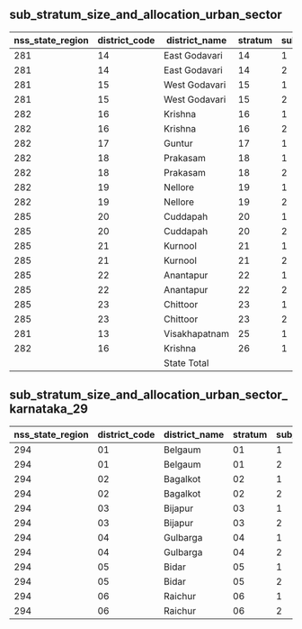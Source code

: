 ## sub_stratum_size_and_allocation_urban_sector
| nss_state_region | district_code | district_name | stratum | sub_stratum | size_zst | central_sample | state_sample |
|---|---|---|---|---|---|---|---|
| 281 | 14 | East Godavari | 14 | 1 | 432 | 2 | 4 |
| 281 | 14 | East Godavari | 14 | 2 | 2238 | 10 | 20 |
| 281 | 15 | West Godavari | 15 | 1 | 86 | 2 | 4 |
| 281 | 15 | West Godavari | 15 | 2 | 1366 | 6 | 12 |
| 282 | 16 | Krishna | 16 | 1 | 296 | 2 | 4 |
| 282 | 16 | Krishna | 16 | 2 | 1074 | 6 | 12 |
| 282 | 17 | Guntur | 17 | 1 | 2349 | 14 | 28 |
| 282 | 18 | Prakasam | 18 | 1 | 332 | 2 | 4 |
| 282 | 18 | Prakasam | 18 | 2 | 987 | 4 | 8 |
| 282 | 19 | Nellore | 19 | 1 | 181 | 2 | 4 |
| 282 | 19 | Nellore | 19 | 2 | 1298 | 6 | 12 |
| 285 | 20 | Cuddapah | 20 | 1 | 251 | 2 | 4 |
| 285 | 20 | Cuddapah | 20 | 2 | 1447 | 6 | 12 |
| 285 | 21 | Kurnool | 21 | 1 | 240 | 2 | 4 |
| 285 | 21 | Kurnool | 21 | 2 | 1768 | 8 | 16 |
| 285 | 22 | Anantapur | 22 | 1 | 381 | 2 | 4 |
| 285 | 22 | Anantapur | 22 | 2 | 1864 | 8 | 16 |
| 285 | 23 | Chittoor | 23 | 1 | 337 | 2 | 4 |
| 285 | 23 | Chittoor | 23 | 2 | 1525 | 10 | 20 |
| 281 | 13 | Visakhapatnam | 25 | 1 | 3767 | 16 | 32 |
| 282 | 16 | Krishna | 26 | 1 | 1989 | 10 | 20 |
|  |  | State Total |  |  | 26495 | 150 | 300 |
## sub_stratum_size_and_allocation_urban_sector_karnataka_29
| nss_state_region | district_code | district_name | stratum | sub_stratum | size_zst | central_sample | state_sample |
|---|---|---|---|---|---|---|---|
| 294 | 01 | Belgaum | 01 | 1 | 830 | 4 | 4 |
| 294 | 01 | Belgaum | 01 | 2 | 1221 | 6 | 6 |
| 294 | 02 | Bagalkot | 02 | 1 | 375 | 2 | 2 |
| 294 | 02 | Bagalkot | 02 | 2 | 593 | 2 | 2 |
| 294 | 03 | Bijapur | 03 | 1 | 294 | 2 | 2 |
| 294 | 03 | Bijapur | 03 | 2 | 496 | 2 | 2 |
| 294 | 04 | Gulbarga | 04 | 1 | 444 | 2 | 2 |
| 294 | 04 | Gulbarga | 04 | 2 | 581 | 2 | 2 |
| 294 | 05 | Bidar | 05 | 1 | 264 | 2 | 2 |
| 294 | 05 | Bidar | 05 | 2 | 230 | 2 | 2 |
| 294 | 06 | Raichur | 06 | 1 | 211 | 2 | 2 |
| 294 | 06 | Raichur | 06 | 2 | 367 | 2 | 2 |
